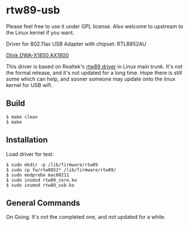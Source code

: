 # rtw89-usb

Please feel free to use it under GPL license.
Also welcome to upstream to the Linux kernel if you want.

Driver for 802.11ax USB Adapter with chipset:
  RTL8852AU 
  
  [Dlink DWA-X1850 AX1800](http://www.dlinktw.com.tw/home/product?id=10120)

This driver is based on Realtek's [rtw89 driver](https://github.com/torvalds/linux/tree/master/drivers/net/wireless/realtek/rtw89) in Linux main trunk.
It's not the formal release, and it's not updated for a long time. 
Hope there is still some which can help, and sooner someone may update onto the linux kernel for USB wifi.

## Build

```console
$ make clean
$ make
```

## Installation

Load driver for test:
```console
$ sudo mkdir -p /lib/firmware/rtw89
$ sudo cp fw/rtw8852* /lib/firmware/rtw89/
$ sudo modprobe mac80211
$ sudo insmod rtw89_core.ko
$ sudo insmod rtw89_usb.ko
```

## General Commands

On Going.
It's not the completed one, and not updated for a while. 


    
